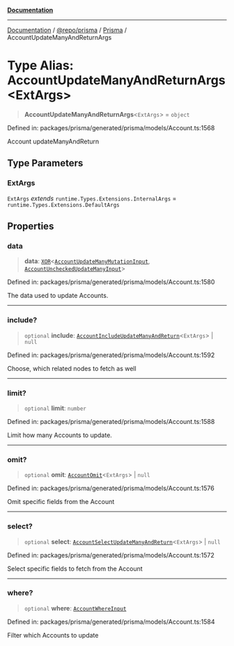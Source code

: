 [**Documentation**](../../../../../README.md)

***

[Documentation](../../../../../README.md) / [@repo/prisma](../../../README.md) / [Prisma](../README.md) / AccountUpdateManyAndReturnArgs

# Type Alias: AccountUpdateManyAndReturnArgs\<ExtArgs\>

> **AccountUpdateManyAndReturnArgs**\<`ExtArgs`\> = `object`

Defined in: packages/prisma/generated/prisma/models/Account.ts:1568

Account updateManyAndReturn

## Type Parameters

### ExtArgs

`ExtArgs` *extends* `runtime.Types.Extensions.InternalArgs` = `runtime.Types.Extensions.DefaultArgs`

## Properties

### data

> **data**: [`XOR`](XOR.md)\<[`AccountUpdateManyMutationInput`](AccountUpdateManyMutationInput.md), [`AccountUncheckedUpdateManyInput`](AccountUncheckedUpdateManyInput.md)\>

Defined in: packages/prisma/generated/prisma/models/Account.ts:1580

The data used to update Accounts.

***

### include?

> `optional` **include**: [`AccountIncludeUpdateManyAndReturn`](AccountIncludeUpdateManyAndReturn.md)\<`ExtArgs`\> \| `null`

Defined in: packages/prisma/generated/prisma/models/Account.ts:1592

Choose, which related nodes to fetch as well

***

### limit?

> `optional` **limit**: `number`

Defined in: packages/prisma/generated/prisma/models/Account.ts:1588

Limit how many Accounts to update.

***

### omit?

> `optional` **omit**: [`AccountOmit`](AccountOmit.md)\<`ExtArgs`\> \| `null`

Defined in: packages/prisma/generated/prisma/models/Account.ts:1576

Omit specific fields from the Account

***

### select?

> `optional` **select**: [`AccountSelectUpdateManyAndReturn`](AccountSelectUpdateManyAndReturn.md)\<`ExtArgs`\> \| `null`

Defined in: packages/prisma/generated/prisma/models/Account.ts:1572

Select specific fields to fetch from the Account

***

### where?

> `optional` **where**: [`AccountWhereInput`](AccountWhereInput.md)

Defined in: packages/prisma/generated/prisma/models/Account.ts:1584

Filter which Accounts to update

